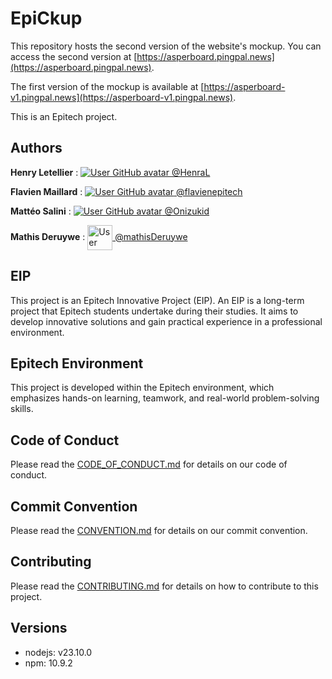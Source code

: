 # EpiCkup

This repository hosts the second version of the website's mockup. You can access the second version at [https://asperboard.pingpal.news](https://asperboard.pingpal.news).

The first version of the mockup is available at [https://asperboard-v1.pingpal.news](https://asperboard-v1.pingpal.news).

This is an Epitech project.

## Authors

**Henry Letellier** : [![User GitHub avatar](https://avatars.githubusercontent.com/HenraL?s=40) @HenraL](https://github.com/HenraL)

**Flavien Maillard** : [![User GitHub avatar](https://avatars.githubusercontent.com/flavienepitech?s=40) @flavienepitech](https://github.com/flavienepitech)

**Mattéo Salini** : [![User GitHub avatar](https://avatars.githubusercontent.com/Onizukid?s=40) @Onizukid](https://github.com/Onizukid)

**Mathis Deruywe** : [<img src="https://avatars.githubusercontent.com/mathisDeruywe?s=40" alt="User GitHub avatar" width="40" height="auto" style="vertical-align: middle;"> @mathisDeruywe](https://github.com/mathisDeruywe)

## EIP

This project is an Epitech Innovative Project (EIP).
An EIP is a long-term project that Epitech students undertake during their studies.
It aims to develop innovative solutions and gain practical experience in a professional environment.

## Epitech Environment

This project is developed within the Epitech environment, which emphasizes hands-on learning, teamwork, and real-world problem-solving skills.

## Code of Conduct

Please read the [CODE_OF_CONDUCT.md](./CODE_OF_CONDUCT.md) for details on our code of conduct.

## Commit Convention

Please read the [CONVENTION.md](./CONVENTION.md) for details on our commit convention.

## Contributing

Please read the [CONTRIBUTING.md](./CONTRIBUTING.md) for details on how to contribute to this project.

## Versions

* nodejs: v23.10.0
* npm: 10.9.2

